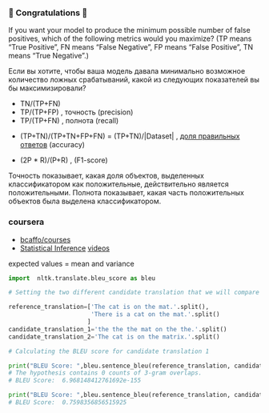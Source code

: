 ### 🎉 Congratulations 🎉

If you want your model to produce the minimum possible number of false positives, which of the following metrics would you maximize?
(TP means “True Positive”, FN means “False Negative”, FP means “False Positive”, TN means “True Negative”.)

Если вы хотите, чтобы ваша модель давала минимально возможное количество ложных срабатываний, какой из следующих показателей вы бы максимизировали?

- TN/(TP+FN)
- TP/(TP+FP) , точность (precision)
- TP/(TP+FN) , полнота (recall)

+ (TP+TN)/(TP+TN+FP+FN) = (TP+TN)/|Dataset| , [доля правильных ответов](https://raw.githubusercontent.com/esokolov/ml-course-hse/d70ea03bcd41b6e2e77c481553cfbfcaf7a81304/2020-fall/lecture-notes/lecture04-linclass.pdf) (accuracy)
- (2P * R)/(P+R) , (F1-score)

Точность показывает, какая доля объектов, выделенных классификатором как положительные, действительно является положительными. 
Полнота показывает, какая часть положительных объектов была выделена классификатором.

### coursera
- [bcaffo/courses](https://github.com/bcaffo/courses)
- [Statistical Inference](https://leanpub.com/LittleInferenceBook/read#leanpub-auto-question) [videos](https://www.youtube.com/playlist?list=PLpl-gQkQivXiBmGyzLrUjzsblmQsLtkzJ)

expected values = mean and variance

```python
import  nltk.translate.bleu_score as bleu

# Setting the two different candidate translation that we will compare with two reference translations

reference_translation=['The cat is on the mat.'.split(),
                       'There is a cat on the mat.'.split()
                      ]
candidate_translation_1='the the the mat on the the.'.split()
candidate_translation_2='The cat is on the matrix.'.split()

# Calculating the BLEU score for candidate translation 1

print("BLEU Score: ",bleu.sentence_bleu(reference_translation, candidate_translation_1))
# The hypothesis contains 0 counts of 3-gram overlaps.
# BLEU Score:  6.968148412761692e-155

print("BLEU Score: ",bleu.sentence_bleu(reference_translation, candidate_translation_2))
# BLEU Score:  0.7598356856515925

```
